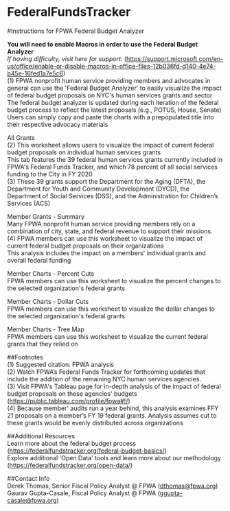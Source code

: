 # FederalFundsTracker
#Instructions for FPWA Federal Budget Analyzer	

**You will need to enable Macros in order to use the Federal Budget Analyzer**											
 *If having difficulty, visit here for support*: (https://support.microsoft.com/en-us/office/enable-or-disable-macros-in-office-files-12b036fd-d140-4e74-b45e-16fed1a7e5c6)										
(1) FPWA nonprofit human service providing members and advocates in general can use the 'Federal Budget Analyzer' to easily visualize the impact of federal budget proposals on NYC's human services grants and sector											
The federal budget analyzer is updated during each iteration of the federal budget process to reflect the latest proposals (e.g., POTUS, House, Senate)											
Users can simply copy and paste the charts with a prepopulated title into their respective advocacy materials											
											
All Grants 											
(2) This worksheet allows users to visualize the impact of current federal budget proposals on individual human services grants											
This tab features the 39 federal human services grants currently included in FPWA's Federal Funds Tracker, and which 78 percent of all social services funding to the City in FY 2020											
(3) These 39 grants support the Department for the Aging (DFTA), the Department for Youth and Community Development (DYCD), the Department of Social Services (DSS), and  the Administration for Children’s Services (ACS)											
											
Member Grants - Summary											
Many FPWA nonprofit human service providing members rely on a combination of city, state, and federal revenue to support their missions. 											
(4) FPWA members can use this worksheet to visualize the impact of current federal budget proposals on their organizations											
This analysis includes the impact on a members' individual grants and overall federal funding											
											
Member Charts - Percent Cuts											
FPWA members can use this worksheet to visualize the percent changes to the selected organization's federal grants											
											
Member Charts - Dollar Cuts											
FPWA members can use this worksheet to visualize the dollar changes to the selected organization's federal grants											
											
Member Charts - Tree Map											
FPWA members can use this worksheet to visualize the current federal grants that they relied on											
											
											
##Footnotes											
(1) Suggested citation: FPWA analysis											
(2) Watch FPWA’s Federal Funds Tracker for forthcoming updates that include the addition of the remaining NYC human services agencies.											
(3) Visit FPWA's Tableau page for in-depth analysis of the impact of federal budget proposals on these agencies' budgets (https://public.tableau.com/profile/fpwa#!/)								
(4) Because member' audits run a year behind, this analysis examines FFY 21 proposals on a member’s FY 19 federal grants. Analysis assumes cut to these grants would be evenly distributed across organizations											
											
##Additional Resources											
Learn more about the federal budget process  (https://federalfundstracker.org/federal-budget-basics/)									
Explore additional 'Open Data' tools and learn more about our methodology (https://federalfundstracker.org/open-data/)									
											
##Contact Info											
Derek Thomas, Senior Fiscal Policy Analyst @ FPWA		(dthomas@fpwa.org)									
Gaurav Gupta-Casale, Fiscal Policy Analyst @ FPWA		(ggupta-casale@fpwa.org)									
											
											
											
											
											
											
											
											
											
											
											
											
											
